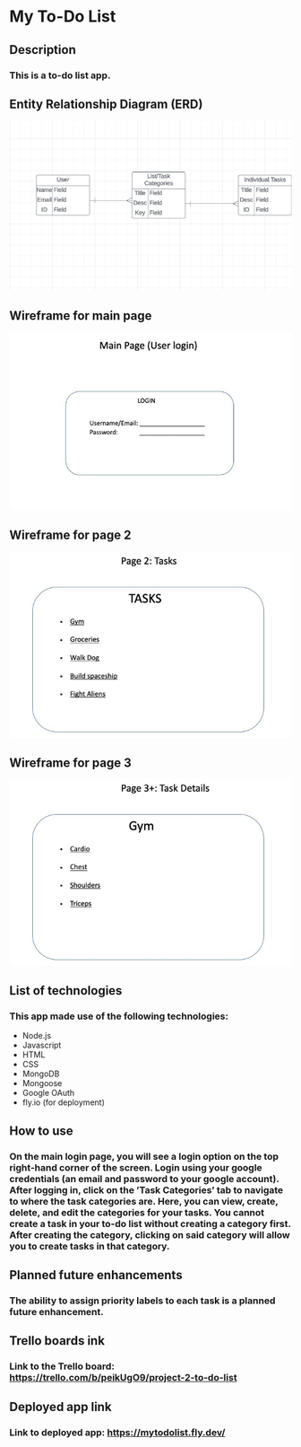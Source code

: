# My To-Do List

## Description
### This is a to-do list app.

## Entity Relationship Diagram (ERD)
![Alt Text](assets/ERD.png)

## Wireframe for main page
![Alt Text](assets/SCREEN1_WF.jpeg)
## Wireframe for page 2
![Alt Text](assets/Screen2_WF.jpg)
## Wireframe for page 3
![Alt Text](assets/screen3_WF.jpg)

## List of technologies
### This app made use of the following technologies: 
* Node.js 
* Javascript 
* HTML 
* CSS 
* MongoDB
* Mongoose 
* Google OAuth
* fly.io (for deployment)

## How to use
### On the main login page, you will see a login option on the top right-hand corner of the screen. Login using your google credentials (an email and password to your google account). After logging in, click on the ’Task Categories’ tab to navigate to where the task categories are. Here, you can view, create, delete, and edit the categories for your tasks. You cannot create a task in your to-do list without creating a category first. After creating the category, clicking on said category will allow you to create tasks in that category. 

## Planned future enhancements
### The ability to assign priority labels to each task is a planned future enhancement. 

## Trello boards ink
### Link to the Trello board: https://trello.com/b/peikUgO9/project-2-to-do-list

## Deployed app link
### Link to deployed app: https://mytodolist.fly.dev/
